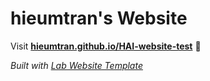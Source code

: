 
# hieumtran's Website

Visit **[hieumtran.github.io/HAI-website-test](https://hieumtran.github.io/HAI-website-test)** 🚀

_Built with [Lab Website Template](https://greene-lab.gitbook.io/lab-website-template-docs)_

